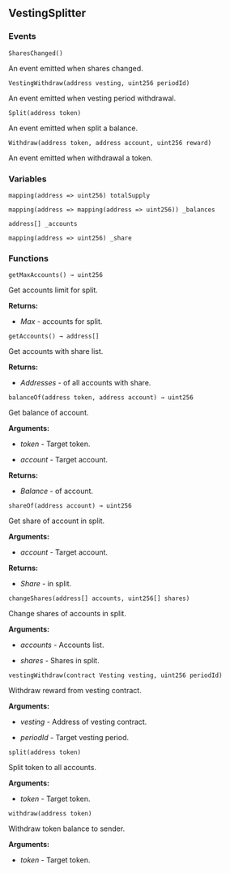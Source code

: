 ## VestingSplitter





### Events
```solidity
SharesChanged()
```

An event emitted when shares changed.



```solidity
VestingWithdraw(address vesting, uint256 periodId)
```

An event emitted when vesting period withdrawal.



```solidity
Split(address token)
```

An event emitted when split a balance.



```solidity
Withdraw(address token, address account, uint256 reward)
```

An event emitted when withdrawal a token.




### Variables
```solidity
mapping(address => uint256) totalSupply
```

```solidity
mapping(address => mapping(address => uint256)) _balances
```

```solidity
address[] _accounts
```

```solidity
mapping(address => uint256) _share
```


### Functions
```solidity
getMaxAccounts() → uint256
```

Get accounts limit for split.




**Returns:**
- *Max* - accounts for split.

```solidity
getAccounts() → address[]
```

Get accounts with share list.




**Returns:**
- *Addresses* - of all accounts with share.

```solidity
balanceOf(address token, address account) → uint256
```

Get balance of account.




**Arguments:**
- *token* - Target token.

- *account* - Target account.


**Returns:**
- *Balance* - of account.

```solidity
shareOf(address account) → uint256
```

Get share of account in split.




**Arguments:**
- *account* - Target account.


**Returns:**
- *Share* - in split.

```solidity
changeShares(address[] accounts, uint256[] shares)
```

Change shares of accounts in split.




**Arguments:**
- *accounts* - Accounts list.

- *shares* - Shares in split.

```solidity
vestingWithdraw(contract Vesting vesting, uint256 periodId)
```

Withdraw reward from vesting contract.




**Arguments:**
- *vesting* - Address of vesting contract.

- *periodId* - Target vesting period.

```solidity
split(address token)
```

Split token to all accounts.




**Arguments:**
- *token* - Target token.

```solidity
withdraw(address token)
```

Withdraw token balance to sender.




**Arguments:**
- *token* - Target token.

